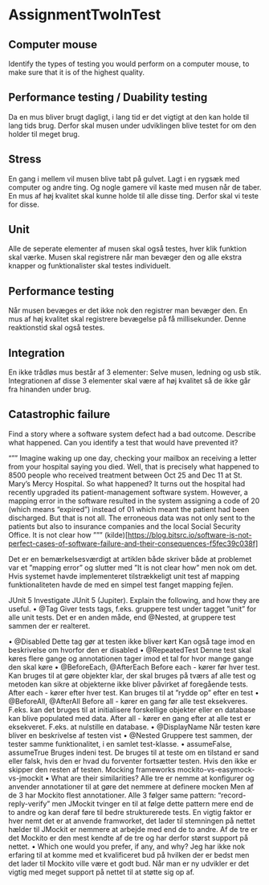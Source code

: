 # AssignmentTwoInTest


## Computer mouse

Identify the types of testing you would perform on a computer mouse, to
make sure that it is of the highest quality.

## Performance testing / Duability testing

Da en mus bliver brugt dagligt, i lang tid er det vigtigt at den kan holde til lang tids brug. Derfor skal musen under udviklingen blive testet for om den holder til meget brug.

## Stress

En gang i mellem vil musen blive tabt på gulvet. Lagt i en rygsæk med computer og andre ting. Og nogle gamere vil kaste med musen når de taber.
En mus af høj kvalitet skal kunne holde til alle disse ting. Derfor skal vi teste for disse.

## Unit

Alle de seperate elementer af musen skal også testes, hver klik funktion skal værke. Musen skal registrere når man bevæger den og alle ekstra knapper og funktionalister skal testes individuelt.

## Performance testing

Når musen bevæges er det ikke nok den registrer man bevæger den. En mus af høj kvalitet skal registrere bevægelse på få millisekunder. Denne reaktionstid skal også testes.

## Integration 
En ikke trådløs mus består af 3 elementer:
Selve musen, ledning og usb stik.
Integrationen af disse 3 elementer skal være af høj kvalitet så de ikke går fra hinanden under brug.


## Catastrophic failure
Find a story where a software system defect had a bad outcome. Describe what happened. Can you identify a test that would have prevented it?

“””
Imagine waking up one day, checking your mailbox an receiving a letter from your hospital saying you died. Well, that is precisely what happened to 8500 people who received treatment between Oct 25 and Dec 11 at St. Mary’s Mercy Hospital. So what happened? It turns out the hospital had recently upgraded its patient-management software system. However, a mapping error in the software resulted in the system assigning a code of 20 (which means “expired”) instead of 01 which meant the patient had been discharged. But that is not all. The erroneous data was not only sent to the patients but also to insurance companies and the local Social Security Office. It is not clear how
”””
(kilde)[https://blog.bitsrc.io/software-is-not-perfect-cases-of-software-failure-and-their-consequences-f5fec39c038f]

Det er en bemærkelsesværdigt at artiklen både skriver både at problemet var et ”mapping error” og slutter med ”It is not clear how” men nok om det.
Hvis systemet havde implementeret tilstrækkeligt unit test af mapping funktionaliteten havde de med en simpel test fanget mapping fejlen.
























JUnit 5
Investigate JUnit 5 (Jupiter). Explain the following, and how they are useful.
• @Tag
Giver tests tags, f.eks. gruppere test under tagget ”unit” for alle unit tests. Det er en anden måde, end @Nested, at gruppere test sammen der er realteret.

• @Disabled
Dette tag gør at testen ikke bliver kørt
Kan også tage imod en beskrivelse om hvorfor den er disabled
• @RepeatedTest
Denne test skal køres flere gange og annotationen tager imod et tal for hvor mange gange den skal køre
• @BeforeEach, @AfterEach
Before each -  kører før hver test. Kan bruges til at gøre objekter klar, der skal bruges på tværs af alle test og metoden kan sikre at objekterne ikke bliver påvirket af foregående tests.
After each -  kører efter hver test. Kan bruges til at ”rydde op” efter en test
• @BeforeAll, @AfterAll
Before all - kører en gang før alle test eksekveres. F.eks. kan det bruges til at initialisere forskellige objekter eller en database kan blive populated med data.
After all - kører en gang efter at alle test er eksekveret. F.eks. at nulstille en database.
• @DisplayName
Når testen køre bliver en beskrivelse af testen vist
• @Nested
Gruppere test sammen, der tester samme funktionalitet, i en samlet test-klasse.
• assumeFalse, assumeTrue
Bruges indeni test.
De bruges til at teste om en tilstand er sand eller falsk, hvis den er hvad du forventer fortsætter testen. Hvis den ikke er skipper den resten af testen. 
Mocking frameworks
mockito-vs-easymock-vs-jmockit
• What are their similarities?
Alle tre er nemme at konfigurer og anvender annotationer til at gøre det nemmere at definere mocken
Men af de 3 har Mockito flest annotationer.
Alle 3 følger same pattern: “record-reply-verify” men JMockit tvinger en til at følge dette pattern mere end de to andre og kan deraf føre til bedre strukturerede tests.
En vigtig faktor er hver nemt det er at anvende framworket, det lader til stemningen på nettet hælder til JMockit er nemmere at arbejde med end de to andre.
Af de tre er det Mockito er den mest kendte af de tre og har derfor størst support på nettet.
• Which one would you prefer, if any, and why?
Jeg har ikke nok erfaring til at komme med et kvalificeret bud på hvilken der er bedst men det lader til Mockito ville være et godt bud. Når man er ny udvikler er det vigtig med meget support på nettet til at støtte sig op af. 


